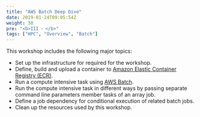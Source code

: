 ```yaml
---
title: "AWS Batch Deep Dive"
date: 2019-01-24T09:05:54Z
weight: 30
pre: "<b>III ⁃ </b>"
tags: ["HPC", "Overview", "Batch"]
---
```


This workshop includes the following major topics:

- Set up the infrastructure for required for the workshop.
- Define, build and upload a container to [Amazon Elastic Container Registry (ECR)](hhttps://aws.amazon.com/ecr/).
- Run a compute intensive task using [AWS Batch](https://aws.amazon.com/batch/).
- Run the compute intensive task in different ways by passing separate command line parameters member tasks of an array job.
- Define a job dependency for conditional execution of related batch jobs.
- Clean up the resources used by this workshop.
